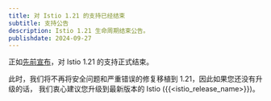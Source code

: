 ```yaml
---
title: 对 Istio 1.21 的支持已经结束
subtitle: 支持公告
description: Istio 1.21 生命周期结束公告。
publishdate: 2024-09-27
---
```


正如[先前宣布](/zh/news/support/announcing-1.21-eol/)，对 Istio 1.21 的支持正式结束。

此时，我们将不再将安全问题和严重错误的修复移植到 1.21，因此如果您还没有升级的话，
我们衷心建议您升级到最新版本的 Istio ({{<istio_release_name>}})。
